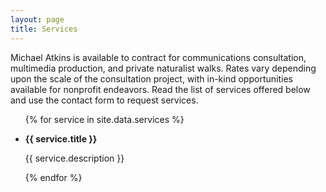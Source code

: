 ```yaml
---
layout: page
title: Services
---
```


Michael Atkins is available to contract for communications consultation, multimedia production, and private naturalist walks. Rates vary depending upon the scale of the consultation project, with in-kind opportunities available for nonprofit endeavors. Read the list of services offered below and use the contact form to request services. 

<ul>
{% for service in site.data.services %}
  <li>
    <p><strong>{{ service.title }}</strong></p>
    <p>{{ service.description }}</p>
  </li>{% endfor %}
</ul>
